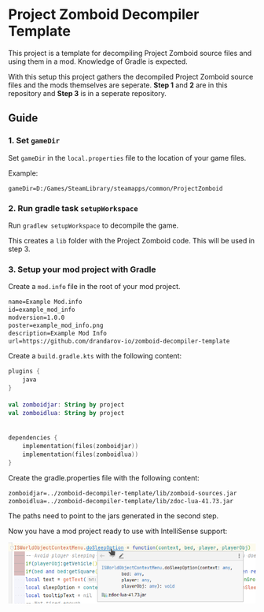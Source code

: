 # Project Zomboid Decompiler Template

This project is a template for decompiling Project Zomboid source files and using them in a mod. Knowledge of Gradle is expected.

With this setup this project gathers the decompiled Project Zomboid source files and the mods themselves are seperate. __Step 1__ and __2__ are in this repository and __Step 3__ is in a seperate repository.

## Guide

### 1. Set `gameDir`

Set `gameDir` in the `local.properties` file to the location of your game files.

Example:

```properties
gameDir=D:/Games/SteamLibrary/steamapps/common/ProjectZomboid
```

### 2. Run gradle task `setupWorkspace`

Run `gradlew setupWorkspace` to decompile the game.

This creates a `lib` folder with the Project Zomboid code. This will be used in step 3.

### 3. Setup your mod project with Gradle

Create a `mod.info` file in the root of your mod project.

```properties
name=Example Mod.info
id=example_mod_info
modversion=1.0.0
poster=example_mod_info.png
description=Example Mod Info
url=https://github.com/drandarov-io/zomboid-decompiler-template
```

Create a `build.gradle.kts` with the following content:

```kotlin
plugins {
    java
}

val zomboidjar: String by project
val zomboidlua: String by project


dependencies {
    implementation(files(zomboidjar))
    implementation(files(zomboidlua))
}
```

Create the gradle.properties file with the following content:

```properties
zomboidjar=../zomboid-decompiler-template/lib/zomboid-sources.jar
zomboidlua=../zomboid-decompiler-template/lib/zdoc-lua-41.73.jar
```

The paths need to point to the jars generated in the second step.

Now you have a mod project ready to use with IntelliSense support:

![Screenshot of code with working documentation](./docs/result.png)